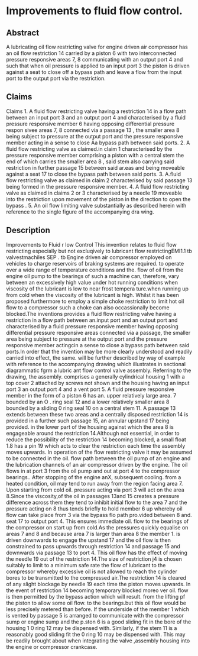 # Improvements to fluid flow control.

## Abstract
A lubricating oil flow restricting valve for engine driven air compressor has an oil flow restriction 14 carried by a piston 6 with two interconnected pressure responsive areas 7, 8 communicating with an output port 4 and such that when oil pressure is applied to an input port 3 the piston is driven against a seat to close off a bypass path and leave a flow from the input port to the output port via the restriction.

## Claims
Claims 1. A fluid flow restricting valve having a restriction 14 in a flow path between an input port 3 and an output port 4 and characterised by a fluid pressure responsive member 6 having opposing differential pressure respon sivee areas 7, 8 connected via a passage 13 , the smaller area 8 being subject to pressure at the output port and the pressure responsive member acting in a sense to close Åa bypass path between said ports. 2. A fluid flow restricting valve as claimed.in claim 1 characterised by the pressure responsive member comprising a piston with a central stem the end of which carries the smaller area 8 , said stem also carrying said restriction in further passage 15 between said ar.eas and being moveable against a seat 17 to close the bypass path between said ports. 3. A.fluid flow restricting valve as claimed in claim 2 characterised by said passage 13 being formed in the pressure responsive member. 4. A fluid flow restricting valve as claimed in claims 2 or 3 characterised by a needle 19 moveable into the restriction upon movement of the piston in the direction to open the bypass . 5. An oil flow limiting valve substantially as described herein with reference to the single figure of the accompanying dra wing.

## Description
Improvements to Fluid r low Control This invention relates to fluid flow restricting especially but not excluqively to lubricant flow restrictingEMI1.1 tb valvestmachiles SEP . tb Engine driven air compressor employed on vehicles to charge reservoirs of braking systems are required. to operate over a wide range of temperature conditions and the. flow of oil from the engine oil pump to the bearings of such a machine can, therefore, vary between an excessively high value under hot running conditions when viscosity of the lubricant is low to near frost tempera ture.when running up from cold when the viscosity of the lubricant is high. Whilst it has been proposed furthermore to employ a simple choke restriction to limit hot oil flow to a compressor such a choke can also occassionally become blocked.The inventions provides a fluid flow restricting valve having a restriction in a flow path between an.input port and an output port and characterised by a fluid pressure responsive member having opposing differential pressure responsive areas connected via a passage, the smaller area being subject to pressure at the output port and the pressure responsive member actingcin a sense to close a bypass path between said ports.In order that the invention may be more clearly understood and readily carried into effect, the same. will be further described by way of example with reference to the accompanying drawing which illustrates in sectional diagrammatic fgrm a lubric ant flow control valve assembly. Referring to the drawing, the assembly. comprises a generally cylindrical housing 1 with a top cover 2 attached by screws not shown and the housing having an input port 3 an output port 4 and a vent port 5. A fluid pressure responsive member in the form of a piston 6 has an. upper relatively large area. 7 bounded by an O . ring seal 12 and a lower relatively smaller area 8 bounded by a sliding 0 ring seal 10 on a central stem 11. A passage 13 extends between these two areas and a centrally disposed restriction 14 is provided in a further such passage 15, an annular upstand 17 being provided. in the lower part of the housing against which the area 8 is engageable around the restriction 14.Although not essential, in order to reduce the possibility of the restriction 14 becoming blocked, a small float 1.8 has a pin 19 which acts to clear the restriction each time the assembly moves upwards. In operation of the flow restricting valve it may be assumed to be connected in the oil. flow path between the oil pump of an engine and the lubrication channels of an air compressor driven by the engine. The oil flows in at port 3 from the oil pump and out at port 4 to the compressor bearings.. After stopping of the engine anX, subsequent cooling. from a heated condition, oil may tend to run away from the region facing area 7. Upon starting from cold oil. pressure acting via port 3 will act on the area 8.Since the viscosity,of the oil in passages 13and 15 creates a pressure difference across them they tend to inhibit initial flow to the area 7 and the pressure acting on 8 thus tends briefly to hold member 6 up whereby oil flow can take place from 3 via the bypass flo path pro.vided between 8 and. seat 17 to output port 4. This ensures immediate oil. flow to the bearings of the compressor on start up from cold.As the pressures quickly equalise on areas 7 and 8 and because area 7 is larger than area 8 the member 1. is driven downwards to engage the upstand 17 and the oil flow is then constrained to pass upwards through restriction 14 and passage 15 and downwards via passage 13 to port 4. This oil flow has the effect of moving the needle 19 out of the restriction 14.The size of restriction j4 is chosen suitably to limit to a minimum safe rate the flow of lubricant to the compressor whereby excessive oil is not allowed to reach the cylinder bores to be transmitted to the compressed air.The restriction 14 is cleared of any slight blockage by needle 19 each time the piston moves upwards. In the event of restriction 14 becoming temporary blocked moreo ver oil. flow is then permitted by the bypass action which will result. from the lifting pf the piston to allow some oil flow. to the bearings.but this oil flow would be less precisely metered than before. If the underside of the member 1 which is vented by passage 5 is arranged to communicate with the compressor sump or engine sump and the p.ston 6 is a good sliding fit in the bore of the housing 1 0 ring 12 may be dispensed with. Similarly, if the stem 11 is a reasonably good sliding fit the 0 ring 10 may be dispensed with. This may be readily brought about when integrating the valve ,assembly housing into the engine or compressor crankcase.